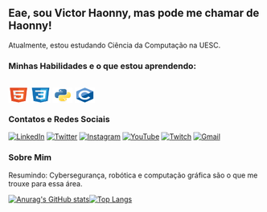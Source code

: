 ## Eae, sou Victor Haonny, mas pode me chamar de Haonny!

Atualmente, estou estudando Ciência da Computação na UESC.

### Minhas Habilidades e o que estou aprendendo:

<div style="display: inline_block"><br>
  <img align="center" alt="Haonny-HTML" height="30" width="40" src="https://raw.githubusercontent.com/devicons/devicon/master/icons/html5/html5-original.svg">
  <img align="center" alt="Haonny-CSS" height="30" width="40" src="https://raw.githubusercontent.com/devicons/devicon/master/icons/css3/css3-original.svg">
  <img align="center" alt="Haonny-Python" height="30" width="40" src="https://raw.githubusercontent.com/devicons/devicon/master/icons/python/python-original.svg">
  <img align="center" alt="Haonny-C" height="30" width="40" src="https://raw.githubusercontent.com/devicons/devicon/master/icons/c/c-original.svg">
</div>

### Contatos e Redes Sociais

[![LinkedIn](https://img.shields.io/badge/-LinkedIn-0A66C2?style=flat&logo=linkedin&logoColor=white)](https://www.linkedin.com/in/seu-perfil/)
[![Twitter](https://img.shields.io/badge/-Twitter-1DA1F2?style=flat&logo=twitter&logoColor=white)](https://twitter.com/seu-usuario/)
[![Instagram](https://img.shields.io/badge/-Instagram-E4405F?style=flat&logo=instagram&logoColor=white)](https://www.instagram.com/seu-usuario/)
[![YouTube](https://img.shields.io/badge/-YouTube-FF0000?style=flat&logo=youtube&logoColor=white)](https://www.youtube.com/c/seu-canal/)
[![Twitch](https://img.shields.io/badge/-Twitch-9146FF?style=flat&logo=twitch&logoColor=white)](https://www.twitch.tv/seu-usuario/)
[![Gmail](https://img.shields.io/badge/-Gmail-D14836?style=flat&logo=gmail&logoColor=white)](mailto:seu-email@gmail.com)

### Sobre Mim

Resumindo: Cybersegurança, robótica e computação gráfica são o que me trouxe para essa área.

[![Anurag's GitHub stats](https://github-readme-stats.vercel.app/api?username=victorhaonny&show_icons=true&theme=dark)](https://github.com/anuraghazra/github-readme-stats)[![Top Langs](https://github-readme-stats.vercel.app/api/top-langs/?username=victorhaonny&layout=compact&theme=dark)](https://github.com/anuraghazra/github-readme-stats)
